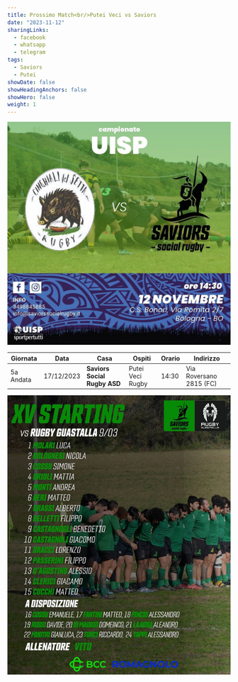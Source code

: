 ```yaml
---
title: Prossimo Match<br/>Putei Veci vs Saviors
date: "2023-11-12"
sharingLinks:
  - facebook
  - whatsapp
  - telegram
tags:
  - Saviors
  - Putei
showDate: false
showHeadingAnchors: false
showHero: false
weight: 1
---
```


![](./featured.jpg)

| Giornata  | Data       | Casa                         | Ospiti           | Orario | Indirizzo               |
| --------- | ---------- | ---------------------------- | ---------------- | ------ | ----------------------- |
| 5a Andata | 17/12/2023 | **Saviors Social Rugby ASD** | Putei Veci Rugby | 14:30  | Via Roversano 2815 (FC) |

![](./team.jpg)
